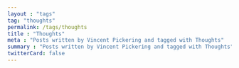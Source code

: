 ```yaml
---
layout : "tags"
tag: "thoughts"
permalink: /tags/thoughts
title : "Thoughts"
meta : "Posts written by Vincent Pickering and tagged with Thoughts"
summary : "Posts written by Vincent Pickering and tagged with Thoughts"
twitterCard: false
---
```

